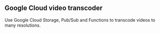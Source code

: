 Google Cloud video transcoder
----

Use Google Cloud Storage, Pub/Sub and Functions to transcode videos to many resolutions.